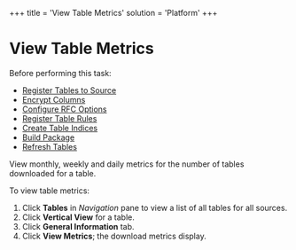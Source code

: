 +++
title = 'View Table Metrics'
solution = 'Platform'
+++

# View Table Metrics

Before performing this task:

  - [Register Tables to Source](Register_Tables_to_Source)
  - [Encrypt Columns](Encrypt_Columns)
  - [Configure RFC Options](Configure_RFC_Options)
  - [Register Table Rules](Register_Table_Rules)
  - [Create Table Indices](Create_Table_Indices)
  - [Build Package](Build_Package1)
  - [Refresh Tables](Refresh_Tables)

View monthly, weekly and daily metrics for the number of tables
downloaded for a table.

To view table metrics:

1.  Click **Tables** in *Navigation* pane to view a list of all tables
    for all sources.
2.  Click **Vertical View** for a table.
3.  Click **General Information** tab.
4.  Click **View Metrics**; the download metrics display.
